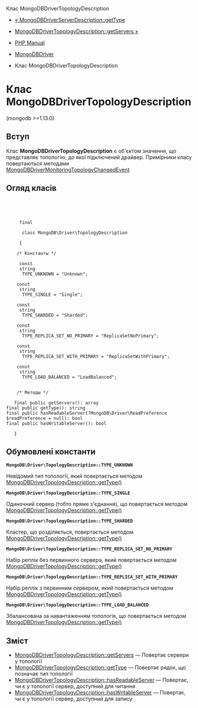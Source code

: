 Клас MongoDBDriverTopologyDescription

-   [« MongoDBDriverServerDescription::getType](mongodb-driver-serverdescription.gettype.html)
    
-   [MongoDBDriverTopologyDescription::getServers »](mongodb-driver-topologydescription.getservers.html)
    
-   [PHP Manual](index.md)
    
-   [MongoDBDriver](book.mongodb.md)
    
-   Клас MongoDBDriverTopologyDescription
    

# Клас MongoDBDriverTopologyDescription

(mongodb >=1.13.0)

## Вступ

Клас **MongoDBDriverTopologyDescription** є об'єктом значення, що представляє топологію, до якої підключений драйвер. Примірники класу повертаються методами [MongoDBDriverMonitoringTopologyChangedEvent](class.mongodb-driver-monitoring-topologychangedevent.html)

## Огляд класів

```classsynopsis


    
    
     final
     
      class MongoDB\Driver\TopologyDescription
     
     {
    
    /* Константы */
    
     const
     string
      TYPE_UNKNOWN = "Unknown";

    const
     string
      TYPE_SINGLE = "Single";

    const
     string
      TYPE_SHARDED = "Sharded";

    const
     string
      TYPE_REPLICA_SET_NO_PRIMARY = "ReplicaSetNoPrimary";

    const
     string
      TYPE_REPLICA_SET_WITH_PRIMARY = "ReplicaSetWithPrimary";

    const
     string
      TYPE_LOAD_BALANCED = "LoadBalanced";


    /* Методы */
    
   final public getServers(): array
final public getType(): string
final public hasReadableServer(?MongoDB\Driver\ReadPreference $readPreference = null): bool
final public hasWritableServer(): bool

   }
```

## Обумовлені константи

**`MongoDB\Driver\TopologyDescription::TYPE_UNKNOWN`**

Невідомий тип топології, який повертається методом [MongoDBDriverTopologyDescription::getType()](mongodb-driver-topologydescription.gettype.html)

**`MongoDB\Driver\TopologyDescription::TYPE_SINGLE`**

Одиночний сервер (тобто пряме з'єднання), що повертається методом [MongoDBDriverTopologyDescription::getType()](mongodb-driver-topologydescription.gettype.html)

**`MongoDB\Driver\TopologyDescription::TYPE_SHARDED`**

Кластер, що розділяється, повертається методом [MongoDBDriverTopologyDescription::getType()](mongodb-driver-topologydescription.gettype.html)

**`MongoDB\Driver\TopologyDescription::TYPE_REPLICA_SET_NO_PRIMARY`**

Набір реплік без первинного сервера, який повертається методом [MongoDBDriverTopologyDescription::getType()](mongodb-driver-topologydescription.gettype.html)

**`MongoDB\Driver\TopologyDescription::TYPE_REPLICA_SET_WITH_PRIMARY`**

Набір реплік з первинним сервером, який повертається методом [MongoDBDriverTopologyDescription::getType()](mongodb-driver-topologydescription.gettype.html)

**`MongoDB\Driver\TopologyDescription::TYPE_LOAD_BALANCED`**

Збалансована за навантаженням топологія, що повертається методом [MongoDBDriverTopologyDescription::getType()](mongodb-driver-topologydescription.gettype.html)

## Зміст

-   [MongoDBDriverTopologyDescription::getServers](mongodb-driver-topologydescription.getservers.html) — Повертає сервери у топології
-   [MongoDBDriverTopologyDescription::getType](mongodb-driver-topologydescription.gettype.html) — Повертає рядок, що позначає тип топології
-   [MongoDBDriverTopologyDescription::hasReadableServer](mongodb-driver-topologydescription.hasreadableserver.html) — Повертає, чи є у топології сервер, доступний для читання
-   [MongoDBDriverTopologyDescription::hasWritableServer](mongodb-driver-topologydescription.haswritableserver.html) — Повертає, чи є у топології сервер, доступний для запису